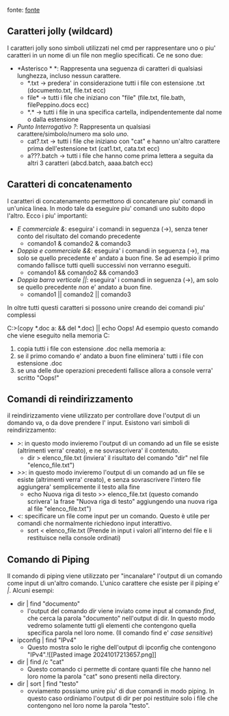 fonte: [fonte](https://sourcedaddy.com/networking/special-command-tricks.html)
## Caratteri jolly (wildcard)
I caratteri jolly sono simboli utilizzati nel cmd per rappresentare uno o piu' caratteri in un nome di un file non meglio specificati.
Ce ne sono due:
- *Asterisco \* *: Rappresenta una seguenza di caratteri di qualsiasi lunghezza, incluso nessun carattere.
	- \*.txt -> predera' in considerazione tutti i file con estensione .txt (documento.txt, file.txt ecc)
	- file\* -> tutti i file che iniziano con "file" (file.txt, file.bath, filePeppino.docs ecc)
	- \*.\* -> tutti i file in una specifica cartella, indipendentemente dal nome o dalla estensione
- *Punto Interrogativo ?*: Rappresenta un qualsiasi carattere/simbolo/numero ma solo *uno*.
	- cat?.txt -> tutti i file che iniziano con "cat" e hanno un'altro carattere prima dell'estensione txt (cat1.txt, cata.txt ecc)
	- a???.batch -> tutti i file che hanno come prima lettera a seguita da altri 3 caratteri (abcd.batch, aaaa.batch ecc)

## Caratteri di concatenamento 
I caratteri di concatenamento permettono di concatenare piu' comandi in un'unica linea.
In modo tale da eseguire piu' comandi uno subito dopo l'altro.
Ecco i piu' importanti:
- *E commerciale &*: eseguira' i comandi in seguenza (->), senza tener conto del risultato del comando precedente
	- comando1 & comando2 & comando3
- *Doppia e commerciale &&*: eseguira' i comandi in seguenza (->), ma solo se quello precedente e' andato a buon fine. Se ad esempio il primo comando fallisce tutti quelli successivi non verranno eseguiti.
	- comando1 && comando2 && comando3
- *Doppia barra verticale ||*: eseguira' i comandi in seguenza (->), am solo se quello precedente *non* e' andato a buon fine.
	- comando1 || comando2 || comando3

In oltre tutti questi caratteri si possono unire creando dei comandi piu' complessi

C:\>(copy \*.doc a: && del \*.doc) || echo Oops!
Ad esempio questo comando che viene eseguito nella memoria C:
1) copia tutti i file con estensione .doc nella memoria a:
2) se il primo comando e' andato a buon fine eliminera' tutti i file con estensione .doc
3) se una delle due operazioni precedenti fallisce allora a console verra' scritto "Oops!"

## Comandi di reindirizzamento 
il reindirizzamento viene utilizzato per controllare dove l'output di un domando va, o da dove prendere l' input.
Esistono vari simboli di reindirizzamento:
- *>*: in questo modo invieremo l'output di un comando ad un file se esiste (altrimenti verra' creato), e ne sovrascrivera' il contenuto.
	- dir > elenco_file.txt (inviera' il risultato del comando "dir" nel file "elenco_file.txt")
- *>>*: in questo modo invieremo l'output di un comando ad un file se esiste (altrimenti verra' creato), e senza sovrascrivere l'intero file aggiungera' semplicemente il testo alla fine
	- echo Nuova riga di testo >> elenco_file.txt (questo comando scrivera' la frase "Nuova riga di testo" aggiungendo una nuova riga al file "elenco_file.txt")
- *<*: specificare un file come input per un comando. Questo è utile per comandi che normalmente richiedono input interattivo.
	- sort < elenco_file.txt (Prende in input i valori all'interno del file e li restituisce nella console ordinati)

## Comando di Piping
Il comando di piping viene utilizzato per "incanalare" l'output di un comando come input di un'altro comando. L'unico carattere che esiste per il piping e' *|*.
Alcuni esempi:
- dir | find "documento" 
	- l'output del comando *dir* viene inviato come input al comando *find*, che cerca la parola "documento" nell'output di dir. In questo modo vedremo solamente tutti gli elementi che contengono quella specifica parola nel loro nome. (Il comando find e' *case sensitive*)
- ipconfig | find "IPv4"
	- Questo mostra solo le righe dell'output di ipconfig che contengono "IPv4".![[Pasted image 20241017213657.png]]
- dir | find /c "cat"
	- Questo comando ci permette di contare quanti file che hanno nel loro nome la parola "cat" sono presenti nella directory.
- dir | sort | find "testo"
	- ovviamento possiamo unire piu' di due comandi in modo piping. In questo caso ordiniamo l'output di dir per poi restituire solo i file che contengono nel loro nome la parola "testo".

